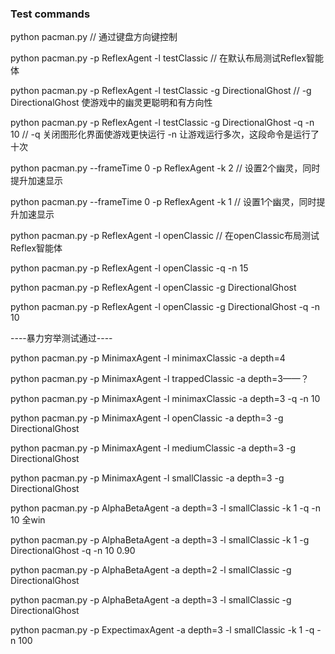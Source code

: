 ### Test commands
python pacman.py    // 通过键盘方向键控制

python pacman.py -p ReflexAgent -l testClassic    // 在默认布局测试Reflex智能体

python pacman.py -p ReflexAgent -l testClassic -g DirectionalGhost    // -g DirectionalGhost 使游戏中的幽灵更聪明和有方向性

python pacman.py -p ReflexAgent -l testClassic -g DirectionalGhost -q -n 10    // -q 关闭图形化界面使游戏更快运行  -n 让游戏运行多次，这段命令是运行了十次

python pacman.py --frameTime 0 -p ReflexAgent -k 2    // 设置2个幽灵，同时提升加速显示

python pacman.py --frameTime 0 -p ReflexAgent -k 1    // 设置1个幽灵，同时提升加速显示

python pacman.py -p ReflexAgent -l openClassic    // 在openClassic布局测试Reflex智能体

python pacman.py -p ReflexAgent -l openClassic -q -n 15

python pacman.py -p ReflexAgent -l openClassic -g DirectionalGhost

python pacman.py -p ReflexAgent -l openClassic -g DirectionalGhost -q -n 10

----暴力穷举测试通过----

python pacman.py -p MinimaxAgent -l minimaxClassic -a depth=4

python pacman.py -p MinimaxAgent -l trappedClassic -a depth=3——？

python pacman.py -p MinimaxAgent -l minimaxClassic -a depth=3 -q -n 10

python pacman.py -p MinimaxAgent -l openClassic -a depth=3 -g DirectionalGhost

python pacman.py -p MinimaxAgent -l mediumClassic -a depth=3 -g DirectionalGhost

python pacman.py -p MinimaxAgent -l smallClassic -a depth=3 -g DirectionalGhost

python pacman.py -p AlphaBetaAgent -a depth=3 -l smallClassic -k 1 -q -n 10 全win

python pacman.py -p AlphaBetaAgent -a depth=3 -l smallClassic -k 1 -g DirectionalGhost -q -n 10	 0.90

python pacman.py -p AlphaBetaAgent -a depth=2 -l smallClassic -g DirectionalGhost 

python pacman.py -p AlphaBetaAgent -a depth=3 -l smallClassic -g DirectionalGhost



python pacman.py -p ExpectimaxAgent -a depth=3 -l smallClassic -k 1 -q -n 100
